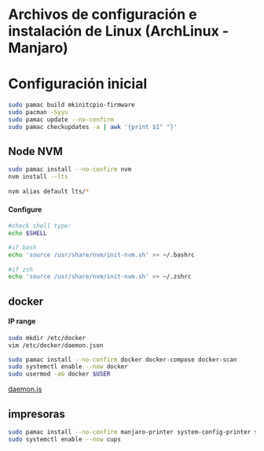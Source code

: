 # Archivos de configuración e instalación de Linux (ArchLinux - Manjaro)

# Configuración inicial

```bash
sudo pamac build mkinitcpio-firmware
sudo pacman -Syyu
sudo pamac update --no-confirm
sudo pamac checkupdates -a | awk '{print $1" "}'
```

## Node NVM
```bash
sudo pamac install --no-confirm nvm
nvm install --lts
 
nvm alias default lts/*
```

#### Configure
```bash
#check shell type:
echo $SHELL

#if bash
echo 'source /usr/share/nvm/init-nvm.sh' >> ~/.bashrc
 
#if zsh
echo 'source /usr/share/nvm/init-nvm.sh' >> ~/.zshrc
```



## docker 
#### IP range 

```bash
sudo mkdir /etc/docker
vim /etc/docker/daemon.json

sudo pamac install --no-confirm docker docker-compose docker-scan
sudo systemctl enable --now docker
sudo usermod -aG docker $USER
```

[daemon.js](etc/docker/daemon.json)


## impresoras
```bash
sudo pamac install --no-confirm manjaro-printer system-config-printer simple-scan
sudo systemctl enable --now cups
```
